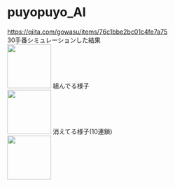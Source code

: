 # puyopuyo_AI
https://qiita.com/gowasu/items/76c1bbe2bc01c4fe7a75
<br>
30手番シミュレーションした結果
<br>
<img src="https://user-images.githubusercontent.com/91199395/157707041-52be3673-5ccf-4dca-96db-a8f5ce6d81d5.png" width="100vw">
組んでる様子
<br>
<img src="https://user-images.githubusercontent.com/91199395/157707173-59e3dbf6-10c3-4d0b-8f6d-513e5b3be78c.gif" width="100vw">
消えてる様子(10連鎖)
<br>
<img src="https://user-images.githubusercontent.com/91199395/157707287-aa893747-dcf4-4c9c-a9d6-dd65ca8db277.gif" width="100vw">
